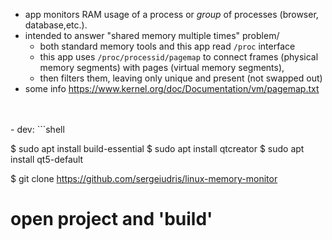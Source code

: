 - app monitors RAM usage of a process or *group* of processes (browser, database,etc.).
- intended to answer "shared memory multiple times" problem/
  - both standard memory tools and this app read `/proc` interface
  - this app uses `/proc/processid/pagemap` to connect frames (physical memory segments)  with pages (virtual memory segments),
  - then filters them, leaving only unique and present (not swapped out)
- some info https://www.kernel.org/doc/Documentation/vm/pagemap.txt
<br/>
<br/>
- dev:
  ```shell


  $ sudo apt install build-essential
  $ sudo apt install qtcreator
  $ sudo apt install qt5-default

  $ git clone https://github.com/sergeiudris/linux-memory-monitor

  # open project and 'build'

  ```